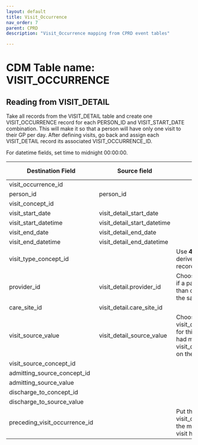 ```yaml
---
layout: default
title: Visit_Occurrence
nav_order: 7
parent: CPRD
description: "Visit_Occurrence mapping from CPRD event tables"

---
```



# CDM Table name: VISIT_OCCURRENCE

## Reading from VISIT_DETAIL

Take all records from the VISIT_DETAIL table and create one VISIT_OCCURRENCE record for each PERSON_ID and VISIT_START_DATE combination. This will make it so that a person will have only one visit to their GP per day. After defining visits, go back and assign each VISIT_DETAIL record its associated VISIT_OCCURRENCE_ID.

For datetime fields, set time to midnight 00:00:00.

| Destination Field | Source field | Logic | Comment field |
| --- | --- | --- | --- |
| visit_occurrence_id |  |  | Autogenerate |
| person_id | person_id |  |  |
| visit_concept_id |  |  | 9202 - OP |
| visit_start_date | visit_detail_start_date |  |  |
| visit_start_datetime | visit_detail_start_datetime | |  |
| visit_end_date | visit_detail_end_date | | |
| visit_end_datetime | visit_detail_end_datetime ||  |
| visit_type_concept_id |  | Use **44818518** - Visit derived from EHR record |  |
| provider_id | visit_detail.provider_id | Choose one provider_id if a patient saw more than one provider on the same day. |  |
| care_site_id | visit_detail.care_site_id| |  |
| visit_source_value | visit_detail_source_value | Choose one visit_detail_source_value for this field if a patient had more than one visit_detail_source_value on the same day. |  |
| visit_source_concept_id |  |  | 0 |
| admitting_source_concept_id |  |  |  |
| admitting_source_value |  |  | NULL |
| discharge_to_concept_id |  |  |  |
| discharge_to_source_value |  |  | NULL |
| preceding_visit_occurrence_id |  | Put the visit_occurrence_id of the most recent prior visit here. |  |
